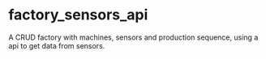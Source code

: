 # factory_sensors_api
A CRUD factory with machines, sensors and production sequence, using a api to get data from sensors.
